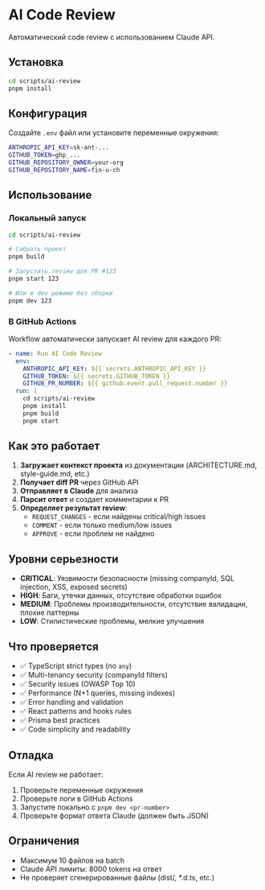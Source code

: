 # AI Code Review

Автоматический code review с использованием Claude API.

## Установка

```bash
cd scripts/ai-review
pnpm install
```

## Конфигурация

Создайте `.env` файл или установите переменные окружения:

```bash
ANTHROPIC_API_KEY=sk-ant-...
GITHUB_TOKEN=ghp_...
GITHUB_REPOSITORY_OWNER=your-org
GITHUB_REPOSITORY_NAME=fin-u-ch
```

## Использование

### Локальный запуск

```bash
cd scripts/ai-review

# Собрать проект
pnpm build

# Запустить review для PR #123
pnpm start 123

# Или в dev режиме без сборки
pnpm dev 123
```

### В GitHub Actions

Workflow автоматически запускает AI review для каждого PR:

```yaml
- name: Run AI Code Review
  env:
    ANTHROPIC_API_KEY: ${{ secrets.ANTHROPIC_API_KEY }}
    GITHUB_TOKEN: ${{ secrets.GITHUB_TOKEN }}
    GITHUB_PR_NUMBER: ${{ github.event.pull_request.number }}
  run: |
    cd scripts/ai-review
    pnpm install
    pnpm build
    pnpm start
```

## Как это работает

1. **Загружает контекст проекта** из документации (ARCHITECTURE.md, style-guide.md, etc.)
2. **Получает diff PR** через GitHub API
3. **Отправляет в Claude** для анализа
4. **Парсит ответ** и создает комментарии к PR
5. **Определяет результат review**:
   - `REQUEST_CHANGES` - если найдены critical/high issues
   - `COMMENT` - если только medium/low issues
   - `APPROVE` - если проблем не найдено

## Уровни серьезности

- **CRITICAL**: Уязвимости безопасности (missing companyId, SQL injection, XSS, exposed secrets)
- **HIGH**: Баги, утечки данных, отсутствие обработки ошибок
- **MEDIUM**: Проблемы производительности, отсутствие валидации, плохие паттерны
- **LOW**: Стилистические проблемы, мелкие улучшения

## Что проверяется

- ✅ TypeScript strict types (no `any`)
- ✅ Multi-tenancy security (companyId filters)
- ✅ Security issues (OWASP Top 10)
- ✅ Performance (N+1 queries, missing indexes)
- ✅ Error handling and validation
- ✅ React patterns and hooks rules
- ✅ Prisma best practices
- ✅ Code simplicity and readability

## Отладка

Если AI review не работает:

1. Проверьте переменные окружения
2. Проверьте логи в GitHub Actions
3. Запустите локально с `pnpm dev <pr-number>`
4. Проверьте формат ответа Claude (должен быть JSON)

## Ограничения

- Максимум 10 файлов на batch
- Claude API лимиты: 8000 tokens на ответ
- Не проверяет сгенерированные файлы (dist/, \*.d.ts, etc.)
